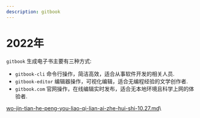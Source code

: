 ```yaml
---
description: gitbook
---
```


# 2022年

`gitbook` 生成电子书主要有三种方式:

* `gitbook-cli` 命令行操作，简洁高效，适合从事软件开发的相关人员.
* `gitbook-editor` 编辑器操作，可视化编辑，适合无编程经验的文学创作者.
* `gitbook.com` 官网操作，在线编辑实时发布，适合无本地环境且科学上网的体验者.

[wo-jin-tian-he-peng-you-liao-qi-lian-ai-zhe-hui-shi-10.27.md](2022-nian/wo-jin-tian-he-peng-you-liao-qi-lian-ai-zhe-hui-shi-10.27.md "mention")\
